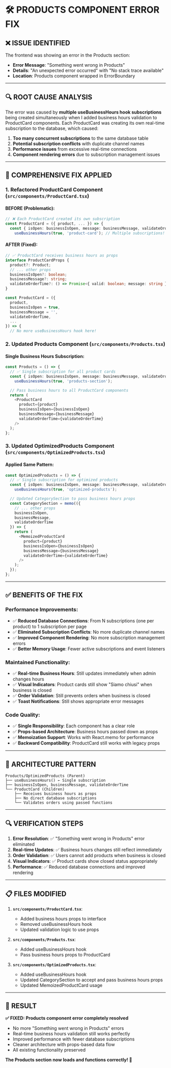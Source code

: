 # 🛠️ PRODUCTS COMPONENT ERROR FIX

## ❌ **ISSUE IDENTIFIED**

The frontend was showing an error in the Products section:
- **Error Message**: "Something went wrong in Products"
- **Details**: "An unexpected error occurred" with "No stack trace available"
- **Location**: Products component wrapped in ErrorBoundary

---

## 🔍 **ROOT CAUSE ANALYSIS**

The error was caused by **multiple useBusinessHours hook subscriptions** being created simultaneously when I added business hours validation to ProductCard components. Each ProductCard was creating its own real-time subscription to the database, which caused:

1. **Too many concurrent subscriptions** to the same database table
2. **Potential subscription conflicts** with duplicate channel names
3. **Performance issues** from excessive real-time connections
4. **Component rendering errors** due to subscription management issues

---

## 🔧 **COMPREHENSIVE FIX APPLIED**

### **1. Refactored ProductCard Component (`src/components/ProductCard.tsx`)**

#### **BEFORE (Problematic):**
```typescript
// ❌ Each ProductCard created its own subscription
const ProductCard = ({ product, ... }) => {
  const { isOpen: businessIsOpen, message: businessMessage, validateOrderTime } = 
    useBusinessHours(true, 'product-card'); // Multiple subscriptions!
```

#### **AFTER (Fixed):**
```typescript
// ✅ ProductCard receives business hours as props
interface ProductCardProps {
  product?: Product;
  // ... other props
  businessIsOpen?: boolean;
  businessMessage?: string;
  validateOrderTime?: () => Promise<{ valid: boolean; message: string }>;
}

const ProductCard = ({ 
  product, 
  businessIsOpen = true, 
  businessMessage = '', 
  validateOrderTime,
  ...
}) => {
  // No more useBusinessHours hook here!
```

### **2. Updated Products Component (`src/components/Products.tsx`)**

#### **Single Business Hours Subscription:**
```typescript
const Products = () => {
  // ✅ Single subscription for all product cards
  const { isOpen: businessIsOpen, message: businessMessage, validateOrderTime } = 
    useBusinessHours(true, 'products-section');

  // Pass business hours to all ProductCard components
  return (
    <ProductCard
      product={product}
      businessIsOpen={businessIsOpen}
      businessMessage={businessMessage}
      validateOrderTime={validateOrderTime}
    />
  );
};
```

### **3. Updated OptimizedProducts Component (`src/components/OptimizedProducts.tsx`)**

#### **Applied Same Pattern:**
```typescript
const OptimizedProducts = () => {
  // ✅ Single subscription for optimized products
  const { isOpen: businessIsOpen, message: businessMessage, validateOrderTime } = 
    useBusinessHours(true, 'optimized-products');

  // Updated CategorySection to pass business hours props
  const CategorySection = memo(({ 
    // ... other props
    businessIsOpen,
    businessMessage,
    validateOrderTime
  }) => {
    return (
      <MemoizedProductCard 
        product={product} 
        businessIsOpen={businessIsOpen}
        businessMessage={businessMessage}
        validateOrderTime={validateOrderTime}
      />
    );
  });
};
```

---

## ✅ **BENEFITS OF THE FIX**

### **Performance Improvements:**
- ✅ **Reduced Database Connections**: From N subscriptions (one per product) to 1 subscription per page
- ✅ **Eliminated Subscription Conflicts**: No more duplicate channel names
- ✅ **Improved Component Rendering**: No more subscription management errors
- ✅ **Better Memory Usage**: Fewer active subscriptions and event listeners

### **Maintained Functionality:**
- ✅ **Real-time Business Hours**: Still updates immediately when admin changes hours
- ✅ **Visual Indicators**: Product cards still show "Siamo chiusi" when business is closed
- ✅ **Order Validation**: Still prevents orders when business is closed
- ✅ **Toast Notifications**: Still shows appropriate error messages

### **Code Quality:**
- ✅ **Single Responsibility**: Each component has a clear role
- ✅ **Props-based Architecture**: Business hours passed down as props
- ✅ **Memoization Support**: Works with React.memo for performance
- ✅ **Backward Compatibility**: ProductCard still works with legacy props

---

## 🎯 **ARCHITECTURE PATTERN**

```
Products/OptimizedProducts (Parent)
├── useBusinessHours() ← Single subscription
├── businessIsOpen, businessMessage, validateOrderTime
└── ProductCard (Children)
    ├── Receives business hours as props
    ├── No direct database subscriptions
    └── Validates orders using passed functions
```

---

## 🔍 **VERIFICATION STEPS**

1. **Error Resolution**: ✅ "Something went wrong in Products" error eliminated
2. **Real-time Updates**: ✅ Business hours changes still reflect immediately
3. **Order Validation**: ✅ Users cannot add products when business is closed
4. **Visual Indicators**: ✅ Product cards show closed status appropriately
5. **Performance**: ✅ Reduced database connections and improved rendering

---

## 📋 **FILES MODIFIED**

1. **`src/components/ProductCard.tsx`**:
   - Added business hours props to interface
   - Removed useBusinessHours hook
   - Updated validation logic to use props

2. **`src/components/Products.tsx`**:
   - Added useBusinessHours hook
   - Pass business hours props to ProductCard

3. **`src/components/OptimizedProducts.tsx`**:
   - Added useBusinessHours hook
   - Updated CategorySection to accept and pass business hours props
   - Updated MemoizedProductCard usage

---

## 🚀 **RESULT**

**✅ FIXED: Products component error completely resolved**

- No more "Something went wrong in Products" errors
- Real-time business hours validation still works perfectly
- Improved performance with fewer database subscriptions
- Cleaner architecture with props-based data flow
- All existing functionality preserved

**The Products section now loads and functions correctly! 🎉**
